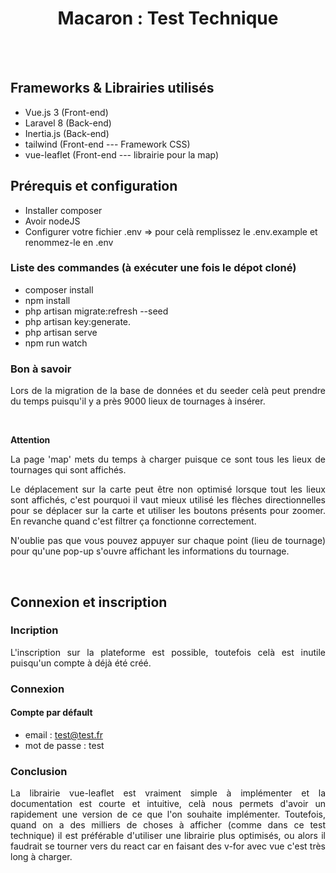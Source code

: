 <h1 align="center">Macaron : Test Technique</h1>
</br>
</br>

## Frameworks & Librairies utilisés
- Vue.js 3 (Front-end)
- Laravel 8 (Back-end)
- Inertia.js (Back-end)
- tailwind (Front-end --- Framework CSS) 
- vue-leaflet (Front-end --- librairie pour la map)

## Prérequis et configuration
- Installer composer 
- Avoir nodeJS
- Configurer votre fichier .env => pour celà remplissez le .env.example et renommez-le en .env

### Liste des commandes (à exécuter une fois le dépot cloné)
- composer install
- npm install
- php artisan migrate:refresh --seed
- php artisan key:generate.
- php artisan serve
- npm run watch

### Bon à savoir
<p align="justify">Lors de la migration de la base de données et du seeder celà peut prendre du temps puisqu'il y a près 9000 lieux de tournages à insérer.</p>
</br>

**Attention** 
<p align="justify">La page 'map' mets du temps à charger puisque ce sont tous les lieux de tournages qui sont affichés. </p>
<p align="justify">Le déplacement sur la carte peut être non optimisé lorsque tout les lieux sont affichés, c'est pourquoi il vaut mieux utilisé les flèches directionnelles pour se déplacer sur la carte et utiliser les boutons présents pour zoomer. En revanche quand c'est filtrer ça fonctionne correctement.</p>
<p align="justify">N'oublie pas que vous pouvez appuyer sur chaque point (lieu de tournage) pour qu'une pop-up s'ouvre affichant les informations du tournage.</p>

</br>

## Connexion et inscription 
### Incription
<p align="justify">L'inscription sur la plateforme est possible, toutefois celà est inutile puisqu'un compte à déjà été créé.</p>


### Connexion
#### Compte par défault
- email : test@test.fr
- mot de passe : test

### Conclusion
<p align="justify">La librairie vue-leaflet est vraiment simple à implémenter et la documentation est courte et intuitive, celà nous permets d'avoir un rapidement une version de ce que l'on souhaite implémenter. Toutefois, quand on a des milliers de choses à afficher (comme dans ce test technique) il est préférable d'utiliser une librairie plus optimisés, ou alors il faudrait se tourner vers du react car en faisant des v-for avec vue c'est très long à charger.</p>
</br>
